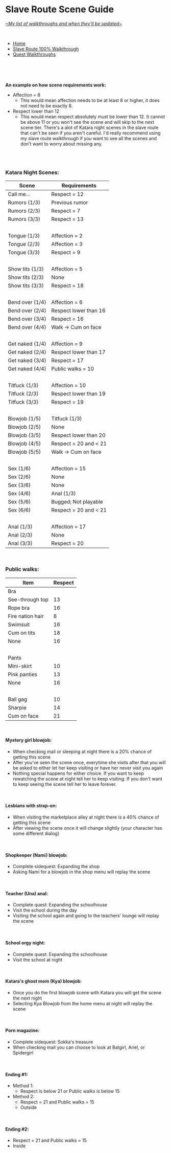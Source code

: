 # Slave Route Scene Guide
[*\~My list of walkthroughs and when they'll be updated\~*](https://www.patreon.com/maimlain)

<br>

- [Home](https://github.com/maim-lain/fourelements/blob/master/book-1/home.md)  
- [Slave Route 100% Walkthrough](https://github.com/maim-lain/fourelements/blob/master/book-1/slaveroute.md)  
- [Quest Walkthroughs](https://github.com/maim-lain/fourelements/blob/master/book-1/questwalk.md)  

<br>
<br>
<br>

**An example on how scene requirements work:**  
- Affection = 8
  - This would mean affection needs to be at least 8 or higher, it does not need to be exactly 8.
- Respect lower than 12
  - This would mean respect absolutely must be lower than 12. It cannot be above 11 or you won't see the scene and will skip to the next scene tier. There's a alot of Katara night scenes in the slave route that can't be seen if you aren't careful. I'd really recommend using my slave route walkthrough if you want to see all the scenes and don't want to worry about missing any.

<br>
<br>

### Katara Night Scenes:
Scene | Requirements
--- | ---
Call me... | Respect = 12
Rumors (1/3) | Previous rumor
Rumors (2/3) | Respect = 7
Rumors (3/3) | Respect = 13
&nbsp; | &nbsp;
Tongue (1/3) | Affection = 2
Tongue (2/3) | Affection = 3
Tongue (3/3) | Respect = 9
&nbsp; | &nbsp;
Show tits (1/3) | Affection = 5
Show tits (2/3) | None
Show tits (3/3) | Respect = 18
&nbsp; | &nbsp;
Bend over (1/4) | Affection = 6
Bend over (2/4) | Respect lower than 16
Bend over (3/4) | Respect = 16
Bend over (4/4) | Walk -> Cum on face
&nbsp; | &nbsp;
Get naked (1/4) | Affection = 9
Get naked (2/4) | Respect lower than 17
Get naked (3/4) | Respect = 17
Get naked (4/4) | Public walks = 10
&nbsp; | &nbsp;
Titfuck (1/3) | Affection = 10
Titfuck (2/3) | Respect lower than 19
Titfuck (3/3) | Respect = 19
&nbsp; | &nbsp;
Blowjob (1/5) | Titfuck (1/3)
Blowjob (2/5) | None
Blowjob (3/5) | Respect lower than 20
Blowjob (4/5) | Respect = 20 and < 21
Blowjob (5/5) | Walk -> Cum on face
&nbsp; | &nbsp;
Sex (1/6) | Affection = 15
Sex (2/6) | None
Sex (3/6) | None
Sex (4/6) | Anal (1/3)
Sex (5/6) | Bugged; Not playable
Sex (6/6) | Respect = 20 and < 21
&nbsp; | &nbsp;
Anal (1/3) | Affection = 17
Anal (2/3) | None
Anal (3/3) | Respect = 20

<br>

### Public walks:
Item | Respect
--- | ---
Bra | &nbsp;
See-through top | 13
Rope bra | 16
Fire nation hair | 8
Swimsuit | 16
Cum on tits | 18
None | 16
&nbsp; | &nbsp;
Pants | &nbsp;
Mini-skirt | 10
Pink panties | 13
None | 16
&nbsp; | &nbsp;
Ball gag |10
Sharpie | 14
Cum on face | 21

<br>

#### Mystery girl blowjob:
- When checking mail or sleeping at night there is a 20% chance of getting this scene
- After you've seen the scene once, everytime she visits after that you will be asked to either let her keep visiting or have her never visit you again
- Nothing special happens for either choice. If you want to keep rewatching the scene at night tell her to keep visiting. If you don't want to keep seeing the scene tell her to leave forever.

<br>

#### Lesbians with strap-on:
- When visiting the marketplace alley at night there is a 40% chance of getting this scene
- After viewing the scene once it will change slightly (your character has some different dialog)

<br>

#### Shopkeeper (Nami) blowjob:
- Complete sidequest: Expanding the shop
- Asking Nami for a blowjob in the shop menu will replay the scene

<br>

#### Teacher (Una) anal:
- Complete quest: Expanding the schoolhouse
- Visit the school during the day
- Visiting the school again and going to the teachers' lounge will replay the scene

<br>

#### School orgy night:
- Complete quest: Expanding the schoolhouse
- Visit the school at night

<br>

#### Katara's ghost mom (Kya) blowjob:
- Once you do the first blowjob scene with Katara you will get the scene the next night
- Selecting Kya Blowjob from the home menu at night will replay the scene

<br>

#### Porn magazine:
- Complete sidequest: Sokka's treasure
- When checking mail you can choose to look at Batgirl, Ariel, or Spidergirl

<br>

#### Ending #1:
- Method 1:
  - Respect is below 21 or Public walks is below 15
- Method 2:
  - Respect = 21 and Public walks = 15
  - Outside

<br>

#### Ending #2:
  - Respect = 21 and Public walks = 15
  - Inside
